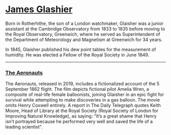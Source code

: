 # [James Glashier](https://en.wikipedia.org/wiki/James_Glaisher) 

Born in Rotherhithe, the son of a London watchmaker, Glaisher was a junior assistant at the Cambridge Observatory from 1833 to 1835 before moving to the Royal Observatory, Greenwich, where he served as Superintendent of the Department of Meteorology and Magnetism at Greenwich for 34 years.

In 1845, Glaisher published his dew point tables for the measurement of humidity. He was elected a Fellow of the Royal Society in June 1849.

---
### [The Aeronauts](https://en.wikipedia.org/wiki/The_Aeronauts_(film))
The Aeronauts, released in 2019, includes a fictionalized account of the 5 September 1862 flight. The film depicts fictional pilot Amelia Wren, a composite of real-life female balloonists, joining Glaisher in an epic fight for survival while attempting to make discoveries in a gas balloon. The movie omits Henry Coxwell entirely. A report in The Daily Telegraph quotes Keith Moore, Head of Library at the Royal Society (Royal Society of London for Improving Natural Knowledge), as saying: "It’s a great shame that Henry isn’t portrayed because he performed very well and saved the life of a leading scientist".
